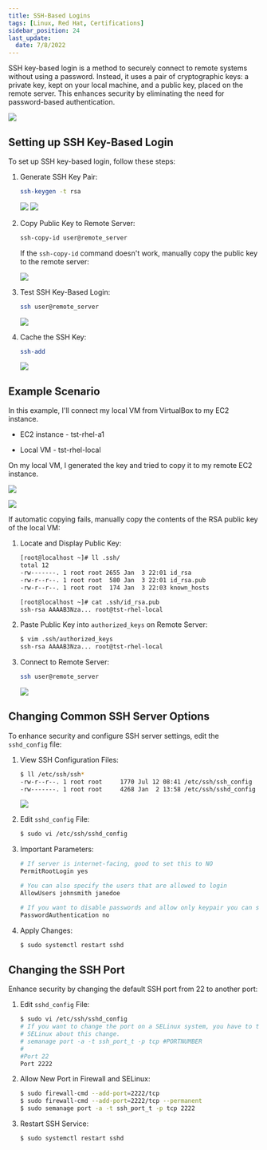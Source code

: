 ```yaml
---
title: SSH-Based Logins
tags: [Linux, Red Hat, Certifications]
sidebar_position: 24
last_update:
  date: 7/8/2022
---
```



SSH key-based login is a method to securely connect to remote systems without using a password. Instead, it uses a pair of cryptographic keys: a private key, kept on your local machine, and a public key, placed on the remote server. This enhances security by eliminating the need for password-based authentication.

![](/img/docs/sv-sshkey1.png)


## Setting up SSH Key-Based Login

To set up SSH key-based login, follow these steps:

1. Generate SSH Key Pair:

    ```bash
    ssh-keygen -t rsa
    ```

    ![](/img/docs/sv-sshkey2.png)
    ![](/img/docs/sv-sshkey3.png)

2. Copy Public Key to Remote Server:

    ```bash
    ssh-copy-id user@remote_server
    ```

    If the `ssh-copy-id` command doesn't work, manually copy the public key to the remote server:

    ![](/img/docs/sv-sshkey4.png)

3. Test SSH Key-Based Login:

    ```bash
    ssh user@remote_server
    ```

    ![](/img/docs/sv-sshkey5.png)

4. Cache the SSH Key:

    ```bash
    ssh-add
    ```

    ![](/img/docs/sv-sshkey6.png)

## Example Scenario

In this example, I'll connect my local VM from VirtualBox to my EC2 instance.

- EC2 instance - tst-rhel-a1

- Local VM - tst-rhel-local


On my local VM, I generated the key and tried to copy it to my remote EC2 instance.

![](/img/docs/sv-sshkey10.png)

![](/img/docs/sv-sshkey11.png)

If automatic copying fails, manually copy the contents of the RSA public key of the local VM:

1. Locate and Display Public Key:

    ```bash
    [root@localhost ~]# ll .ssh/
    total 12
    -rw-------. 1 root root 2655 Jan  3 22:01 id_rsa
    -rw-r--r--. 1 root root  580 Jan  3 22:01 id_rsa.pub
    -rw-r--r--. 1 root root  174 Jan  3 22:03 known_hosts

    [root@localhost ~]# cat .ssh/id_rsa.pub
    ssh-rsa AAAAB3Nza... root@tst-rhel-local
    ```

2. Paste Public Key into `authorized_keys` on Remote Server:

    ```bash
    $ vim .ssh/authorized_keys
    ssh-rsa AAAAB3Nza... root@tst-rhel-local
    ```

3. Connect to Remote Server:

    ```bash
    ssh user@remote_server
    ```
    
    ![](/img/docs/sv-sshkey-20.png)


## Changing Common SSH Server Options

To enhance security and configure SSH server settings, edit the `sshd_config` file:

1. View SSH Configuration Files:

    ```bash
    $ ll /etc/ssh/ssh*
    -rw-r--r--. 1 root root     1770 Jul 12 08:41 /etc/ssh/ssh_config
    -rw-------. 1 root root     4268 Jan  2 13:58 /etc/ssh/sshd_config
    ```
    ![](/img/docs/sv-sshsvroptions.png)

2. Edit `sshd_config` File:

    ```bash
    $ sudo vi /etc/ssh/sshd_config
    ```

3. Important Parameters:

    ```bash
    # If server is internet-facing, good to set this to NO
    PermitRootLogin yes

    # You can also specify the users that are allowed to login
    AllowUsers johnsmith janedoe

    # If you want to disable passwords and allow only keypair you can set this to NO. Note that this is convenient.
    PasswordAuthentication no
    ```

4. Apply Changes:

    ```bash
    $ sudo systemctl restart sshd
    ```


## Changing the SSH Port

Enhance security by changing the default SSH port from 22 to another port:

1. Edit `sshd_config` File:

    ```bash
    $ sudo vi /etc/ssh/sshd_config
    # If you want to change the port on a SELinux system, you have to tell
    # SELinux about this change.
    # semanage port -a -t ssh_port_t -p tcp #PORTNUMBER
    #
    #Port 22
    Port 2222
    ```

2. Allow New Port in Firewall and SELinux:

    ```bash
    $ sudo firewall-cmd --add-port=2222/tcp
    $ sudo firewall-cmd --add-port=2222/tcp --permanent
    $ sudo semanage port -a -t ssh_port_t -p tcp 2222
    ```

3. Restart SSH Service:

    ```bash
    $ sudo systemctl restart sshd
    ```
